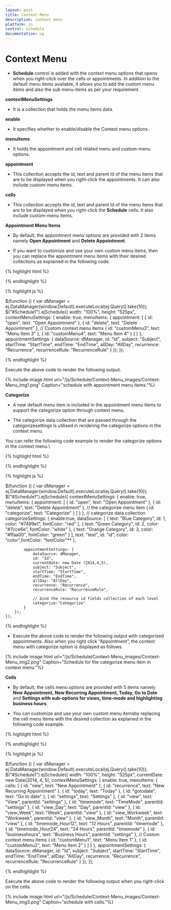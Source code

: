 ```yaml
---
layout: post
title: Context-Menu
description: context menu
platform: js
control: Schedule
documentation: ug
---
```


# Context Menu

* **Schedule** control is added with the context menu options that opens when you right-click over the cells or appointments. In addition to the default menu items available, it allows you to add the custom menu items and also the sub menu-items as per your requirement.

**contextMenuSettings**

* It is a collection that holds the menu items data.

**enable**

* It specifies whether to enable/disable the Context menu options.

**menuItems**

* It holds the appointment and cell related menu and custom-menu options.

**appointment**

* This collection accepts the id, text and parent Id of the menu items that are to be displayed when you right-click the appointments. It can also include custom-menu items.

**cells**

* This collection accepts the id, text and parent Id of the menu items that are to be displayed when you right-click the **Schedule** cells. It  also include custom-menu items.

**Appointment Menu Items**

* By default, the appointment menu options are provided with 2 items namely **Open Appointment** and **Delete Appointment**. 

* If you want to customize and use your own custom menu items, then you can replace the appointment menu items with their desired collections as explained in the following code.

{% highlight html %}

<div id="Schedule1"></div>

{% endhighlight %}


{% highlight js %}

 $(function () {
        var dManager = ej.DataManager(window.Default).executeLocal(ej.Query().take(10));
        $("#Schedule1").ejSchedule({
            width: "100%",
            height: "525px",
            contextMenuSettings: {
                enable: true,
                menuItems: {
                    appointment: [
                    { id: "open", text: "Open Appointment" },
                    { id: "delete", text: "Delete Appointment" },
                  // Custom context menu items
                    { id: "customMenu3", text: "Menu Item 3" },
                    { id: "customMenu4", text: "Menu Item 4" }
                    ]
                }
            },
            appointmentSettings: {
                dataSource: dManager,
                id: "Id",
                subject: "Subject",
                startTime: "StartTime",
                endTime: "EndTime",
                allDay: "AllDay",
                recurrence: "Recurrence",
                recurrenceRule: "RecurrenceRule"
            }
        });
    });


{% endhighlight %}



Execute the above code to render the following output.

{% include image.html url="/js/Schedule/Context-Menu_images/Context-Menu_img1.png" Caption="schedule with appointment menu items."%}


**Categorize** 

* A new default menu item is included in the appointment menu items to support the categorize option through context menu. 

* The categorize data collection that are passed through the categorizesettings is utilised in rendering the categorize options in the context menu. 

You can refer the following code example to render the categorize options in the context menu.\

{% highlight html %}

<div id="Schedule1"></div>

{% endhighlight %}

{% highlight js %}

 $(function () {
        var dManager = ej.DataManager(window.Default).executeLocal(ej.Query().take(10));
        $("#Schedule1").ejSchedule({
            contextMenuSettings: {
                enable: true,
                menuItems: {
                    appointment: [
                    { id: "open", text: "Open Appointment" },
                    { id: "delete", text: "Delete Appointment" },
                    //  the categorize menu item
                      { id: "categorize", text: "Categorize" }
                    ]
                }
            },
            // categorize data collection
            categorizeSettings:
            {
                enable:true,
                dataSource: [
                { text: "Blue Category", id: 1, color: "#7499e1", fontColor: "red" },
                { text: "Green Category", id: 2, color: "#7cce6e", fontColor: "white" },
                { text: "Orange Category", id: 3, color: "#ffaa00", fontColor: "green" }
                ],
                text: "text", id: "id", color: "color",fontColor: "fontColor"**
                },

            appointmentSettings: {
                dataSource: dManager,
                id: "Id",
                currentDate: new Date (2014,4,5),
                subject: "Subject",
                startTime: "StartTime",
                endTime: "EndTime",
                allDay: "AllDay",
                recurrence: "Recurrence",
                recurrenceRule: "RecurrenceRule",

                // bind the resource id fields collection of each level
                categorize:"Categorize"
            }
        });
    });


{% endhighlight %}



* Execute the above code to render the following output with categorized appointments. Also when you right click “Appointment”, the context menu with categorize option is displayed as follows.

{% include image.html url="/js/Schedule/Context-Menu_images/Context-Menu_img2.png" Caption="Schedule for the categorize menu item in context menu."%}

**Cells** 

* By default, the cells menu options are provided with 5 items namely **New Appointment, New Recurring Appointment, Today, Go to Date** and **Settings with sub-options for views, time-mode and highlighting business hours**. 

* You can customize and use your own custom menu itemsby replacing the cell menu items with the desired collection as explained in the following code example.

{% highlight html %}

<div id="Schedule1"></div>

{% endhighlight %}


{% highlight js %}

$(function () {
        var dManager = ej.DataManager(window.Default).executeLocal(ej.Query().take(10));
        $("#Schedule1").ejSchedule({
            width: "100%",
            height: "525px",
            currentDate: new Date(2014, 4, 5),
            contextMenuSettings: {
                enable: true,
                menuItems: {
                    cells: [
                  { id: "new", text: "New Appointment" },
                  { id: "recurrence", text: "New Recurring Appointment" },
                  { id: "today", text: "Today" },
                  { id: "gotodate", text: "Go to date" },
                  { id: "settings", text: "Settings" },
                  { id: "view", text: "View", parentId: "settings" },
                  { id: "timemode", text: "TimeMode", parentId: "settings" },
                  { id: "view_Day", text: "Day", parentId: "view" },
                  { id: "view_Week", text: "Week", parentId: "view" },
                  { id: "view_Workweek", text: "Workweek", parentId: "view" },
                  { id: "view_Month", text: "Month", parentId: "view" },
                  { id: "timemode_Hour12", text: "12 Hours", parentId: "timemode" },
                  { id: "timemode_Hour24", text: "24 Hours", parentId: "timemode" },
                  { id: "businesshours", text: "Business Hours", parentId: "settings" },
                // Custom context menu items
                  { id: "customMenu1", text: "Menu Item 1" },
                  { id: "customMenu2", text: "Menu Item 2" }
                    ]
                }
            },
            appointmentSettings: {
                dataSource: dManager,
                id: "Id",
                subject: "Subject",
                startTime: "StartTime",
                endTime: "EndTime",
                allDay: "AllDay",
                recurrence: "Recurrence",
                recurrenceRule: "RecurrenceRule"
            }
        });
    });


{% endhighlight %}


Execute the above code to render the following output when you right-click on the cells.

{% include image.html url="/js/Schedule/Context-Menu_images/Context-Menu_img3.png" Caption="schedule with cells."%}
